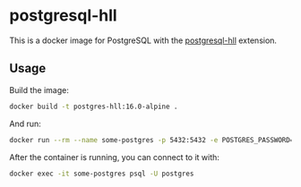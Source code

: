 # postgresql-hll

This is a docker image for PostgreSQL with the [postgresql-hll](https://github.com/citusdata/postgresql-hll) extension.

## Usage

Build the image:

```sh
docker build -t postgres-hll:16.0-alpine .
```

And run:

```sh
docker run --rm --name some-postgres -p 5432:5432 -e POSTGRES_PASSWORD=mysecretpassword -d postgres-hll:16.0-alpine
```

After the container is running, you can connect to it with:

```sh
docker exec -it some-postgres psql -U postgres
```
